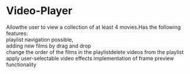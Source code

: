 # Video-Player
Allowthe user to view a collection of at least 4 movies.Has the following features:</br>
playlist navigation possible,</br>
adding new films by drag and drop</br>
change the order of the films in the playlistdelete videos from the playlist</br>
apply user-selectable video effects implementation of frame preview functionality
